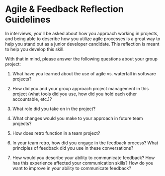 # Agile & Feedback Reflection Guidelines
In interviews, you'll be asked about how you approach working in projects, and being able to describe how you utilize agile processes is a great way to help you stand out as a junior developer candidate. This reflection is meant to help you develop this skill.

With that in mind, please answer the following questions about your group project:

1. What have you learned about the use of agile vs. waterfall in software projects? 

2. How did you and your group approach project management in this project (what tools did you use, how did you hold each other accountable, etc.)?

3. What role did you take on in the project? 

4. What changes would you make to your approach in future team projects?

5. How does retro function in a team project?

6. In your team retro, how did you engage in the feedback process? What principles of feedback did you use in these conversations?

7. How would you describe your ability to communicate feedback? How has this experience affected your communication skills? How do you want to improve in your ability to communicate feedback?
